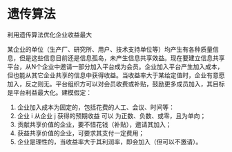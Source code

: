 # 遗传算法
利用遗传算法优化企业收益最大

某企业的单位（生产厂、研究所、用户、技术支持单位等）均产生有各种质量信息，但是这些信息目前还是信息孤岛，未产生信息共享效益。现在要建立信息共享平台，从N个企业中邀请一部分加入平台成为会员。企业加入平台产生加入成本，但也能从其它企业共享的信息中获得收益。当收益率大于某给定值时，企业有意愿加入，反之则无。平台组织方可以对会员收费或补贴，鼓励更多成员加入，其目标是平台利益最大化。建模假定：
1. 企业加入成本为固定的，包括花费的人工、会议、时间等：
2. 企业 i 从企业 j 获得的预期收益 可以 为正数、负数、或零，且为单向；
3. 贡献共享价值的企业，要不惜花钱（补贴），邀请其加入；
4. 获益共享价值的企业，可要求其支付一定费用；
5. 企业是理性的，当收益率大于其利润率，即会加入（但可以不邀请）。


